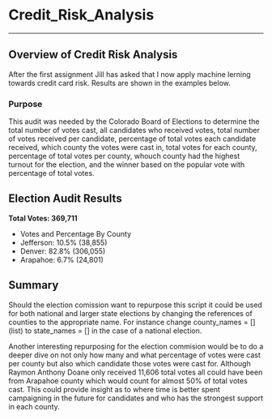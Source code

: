 # Credit_Risk_Analysis
---
## Overview of Credit Risk Analysis
After the first assignment Jill has asked that I now apply machine lerning towards credit card risk. Results are shown in the examples below.

### Purpose
This audit was needed by the Colorado Board of Elections to determine the total number of votes cast, all candidates who received votes, total number of votes received per candidate, percentage of total votes each candidate received, which county the votes were cast in, total votes for each county, percentage of total votes per county, whouch county had the highest turnout for the election, and the winner based on the popular vote with percentage of total votes.

## Election Audit Results

**Total Votes: 369,711**
  * Votes and Percentage By County
  * Jefferson: 10.5% (38,855)
  * Denver: 82.8% (306,055)
  * Arapahoe: 6.7% (24,801)

## Summary
Should the election comission want to repurpose this script it could be used for both national and larger state elections by changing the references of counties to the appropriate name.   For instance change county_names = [] (list) to state_names = [] in the case of a national election. 

Another interesting repurposing for the election commision would be to do a deeper dive on not only how many and what percentage of votes were cast per county but also which candidate those votes were cast for.   Although Raymon Anthony Doane only received 11,606 total votes all could have been from Arapahoe county which would count for almost 50% of total votes cast.   This could provide insight as to where time is better spent campaigning in the future for candidates and who has the strongest support in each county.

